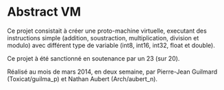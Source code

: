 # Abstract VM

Ce projet consistait à créer une proto-machine virtuelle, executant des instructions simple (addition, soustraction, multiplication, division et modulo) avec différent type de variable (int8, int16, int32, float et double).

Ce projet à été sanctionné en soutenance par un 23 (sur 20).

Réalisé au mois de mars 2014, en deux semaine, par Pierre-Jean Guilmard (Toxicat/guilma_p) et Nathan Aubert (Arch/aubert_n).
